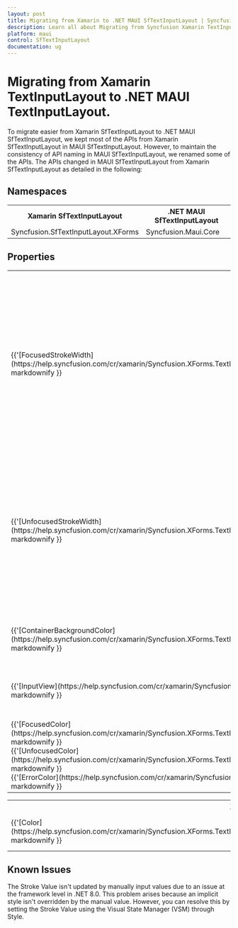 ```yaml
---
layout: post
title: Migrating from Xamarin to .NET MAUI SfTextInputLayout | Syncfusion 
description: Learn all about Migrating from Syncfusion Xamarin TextInputLayout to Syncfusion .NET MAUI TextInputLayout control and more here.
platform: maui
control: SfTextInputLayout
documentation: ug
---  
```


# Migrating from Xamarin TextInputLayout to .NET MAUI TextInputLayout.

To migrate easier from Xamarin SfTextInputLayout to .NET MAUI SfTextInputLayout, we kept most of the APIs from Xamarin SfTextInputLayout in MAUI SfTextInputLayout. However, to maintain the consistency of API naming in MAUI SfTextInputLayout, we renamed some of the APIs. The APIs changed in MAUI SfTextInputLayout from Xamarin SfTextInputLayout as detailed in the following:

## Namespaces 

<table>
<tr>
<th>Xamarin SfTextInputLayout</th>
<th>.NET MAUI SfTextInputLayout</th></tr>
<tr>
<td>Syncfusion.SfTextInputLayout.XForms</td>
<td>Syncfusion.Maui.Core</td></tr>
</table>

## Properties

<table> 
<tr>
<th>Xamarin SfTextInputLayout</th>
<th>.NET MAUI SfTextInputLayout</th>
<th>Description</th></tr>
<tr>
<td>{{'[FocusedStrokeWidth](https://help.syncfusion.com/cr/xamarin/Syncfusion.XForms.TextInputLayout.SfTextInputLayout.html#Syncfusion_XForms_TextInputLayout_SfTextInputLayout_FocusedStrokeWidth)'| markdownify }}</td>
<td>{{'[FocusedStrokeThickness](https://help.syncfusion.com/cr/maui/Syncfusion.Maui.Core.SfTextInputLayout.html#Syncfusion_Maui_Core_SfTextInputLayout_FocusedStrokeThickness)'| markdownify }}</td>
<td>Gets or sets a value to customize the stroke thickness in a focused state. It is applicable for the bottom line and outline border when setting the container type as filled and outlined, respectively.</td></tr>
<tr>
<td>{{'[UnfocusedStrokeWidth](https://help.syncfusion.com/cr/xamarin/Syncfusion.XForms.TextInputLayout.SfTextInputLayout.html#Syncfusion_XForms_TextInputLayout_SfTextInputLayout_UnfocusedStrokeWidth)'| markdownify }}</td>
<td>{{'[UnfocusedStrokeThickness](https://help.syncfusion.com/cr/maui/Syncfusion.Maui.Core.SfTextInputLayout.html#Syncfusion_Maui_Core_SfTextInputLayout_UnfocusedStrokeThickness)'| markdownify }}</td>
<td>Gets or sets a value to customize the stroke thickness in an unfocused state. It is applicable for the bottom line and outline border when setting the container type as filled and outlined, respectively.</td></tr>
<tr>
<td>{{'[ContainerBackgroundColor](https://help.syncfusion.com/cr/xamarin/Syncfusion.XForms.TextInputLayout.SfTextInputLayout.html#Syncfusion_XForms_TextInputLayout_SfTextInputLayout_ContainerBackgroundColor)'| markdownify }}</td>
<td>{{'[ContainerBackground](https://help.syncfusion.com/cr/maui/Syncfusion.Maui.Core.SfTextInputLayout.html#Syncfusion_Maui_Core_SfTextInputLayout_ContainerBackground)'| markdownify }}</td>
<td>Gets or sets the background of the container.</td></tr>
<tr>
<td>{{'[InputView](https://help.syncfusion.com/cr/xamarin/Syncfusion.XForms.TextInputLayout.SfTextInputLayout.html#Syncfusion_XForms_TextInputLayout_SfTextInputLayout_InputView)'| markdownify }}</td>
<td>{{'[Content](https://help.syncfusion.com/cr/maui/Syncfusion.Maui.Core.SfContentView.html#Syncfusion_Maui_Core_SfContentView_Content)'| markdownify }}</td>
<td>Gets or sets the value for input view to place behind the hint label.</td></tr>
<tr>
<td>{{'[FocusedColor](https://help.syncfusion.com/cr/xamarin/Syncfusion.XForms.TextInputLayout.SfTextInputLayout.html#Syncfusion_XForms_TextInputLayout_SfTextInputLayout_FocusedColor)'| markdownify }}<br/>{{'[UnfocusedColor](https://help.syncfusion.com/cr/xamarin/Syncfusion.XForms.TextInputLayout.SfTextInputLayout.html#Syncfusion_XForms_TextInputLayout_SfTextInputLayout_UnfocusedColor)'| markdownify }}<br/>{{'[ErrorColor](https://help.syncfusion.com/cr/xamarin/Syncfusion.XForms.TextInputLayout.SfTextInputLayout.html#Syncfusion_XForms_TextInputLayout_SfTextInputLayout_ErrorColor)'| markdownify }}</td>
<td>{{'[Stroke](https://help.syncfusion.com/cr/maui/Syncfusion.Maui.Core.SfTextInputLayout.html#Syncfusion_Maui_Core_SfTextInputLayout_Stroke)'| markdownify }}</td>
<td>Gets or sets the border color or base line color based on container and its states.</td></tr>
</table> 

<table>
<tr>
<th>Xamarin LabelStyle</th>
<th>.NET MAUI LabelStyle</th>
<th>Description</th></tr>
<tr>
<td>{{'[Color](https://help.syncfusion.com/cr/xamarin/Syncfusion.XForms.TextInputLayout.LabelStyle.html#Syncfusion_XForms_TextInputLayout_LabelStyle_Color)'| markdownify }}</td>
<td>{{'[TextColor](https://help.syncfusion.com/cr/maui/Syncfusion.Maui.Core.LabelStyle.html#Syncfusion_Maui_Core_LabelStyle_TextColor)'| markdownify }}</td>
<td>Gets or sets the text color of the SfTextInputLayout controls label.</td></tr>
</table>


## Known Issues

The Stroke Value isn't updated by manually input values due to an issue at the framework level in .NET 8.0. This problem arises because an implicit style isn't overridden by the manual value. However, you can resolve this by setting the Stroke Value using the Visual State Manager (VSM) through Style.
